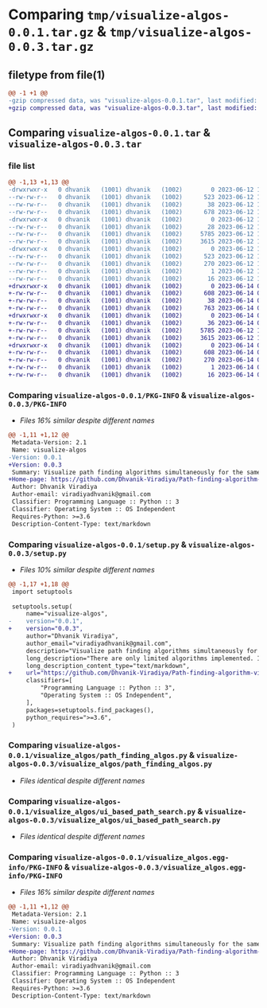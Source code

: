 # Comparing `tmp/visualize-algos-0.0.1.tar.gz` & `tmp/visualize-algos-0.0.3.tar.gz`

## filetype from file(1)

```diff
@@ -1 +1 @@
-gzip compressed data, was "visualize-algos-0.0.1.tar", last modified: Mon Jun 12 17:49:11 2023, max compression
+gzip compressed data, was "visualize-algos-0.0.3.tar", last modified: Wed Jun 14 03:17:50 2023, max compression
```

## Comparing `visualize-algos-0.0.1.tar` & `visualize-algos-0.0.3.tar`

### file list

```diff
@@ -1,13 +1,13 @@
-drwxrwxr-x   0 dhvanik   (1001) dhvanik   (1002)        0 2023-06-12 17:49:11.503783 visualize-algos-0.0.1/
--rw-rw-r--   0 dhvanik   (1001) dhvanik   (1002)      523 2023-06-12 17:49:11.499782 visualize-algos-0.0.1/PKG-INFO
--rw-rw-r--   0 dhvanik   (1001) dhvanik   (1002)       38 2023-06-12 17:49:11.503783 visualize-algos-0.0.1/setup.cfg
--rw-rw-r--   0 dhvanik   (1001) dhvanik   (1002)      678 2023-06-12 17:48:57.000000 visualize-algos-0.0.1/setup.py
-drwxrwxr-x   0 dhvanik   (1001) dhvanik   (1002)        0 2023-06-12 17:49:11.495781 visualize-algos-0.0.1/visualize_algos/
--rw-rw-r--   0 dhvanik   (1001) dhvanik   (1002)       28 2023-06-12 16:31:17.000000 visualize-algos-0.0.1/visualize_algos/__init__.py
--rw-rw-r--   0 dhvanik   (1001) dhvanik   (1002)     5785 2023-06-12 16:35:55.000000 visualize-algos-0.0.1/visualize_algos/path_finding_algos.py
--rw-rw-r--   0 dhvanik   (1001) dhvanik   (1002)     3615 2023-06-12 16:37:10.000000 visualize-algos-0.0.1/visualize_algos/ui_based_path_search.py
-drwxrwxr-x   0 dhvanik   (1001) dhvanik   (1002)        0 2023-06-12 17:49:11.499782 visualize-algos-0.0.1/visualize_algos.egg-info/
--rw-rw-r--   0 dhvanik   (1001) dhvanik   (1002)      523 2023-06-12 17:49:11.000000 visualize-algos-0.0.1/visualize_algos.egg-info/PKG-INFO
--rw-rw-r--   0 dhvanik   (1001) dhvanik   (1002)      270 2023-06-12 17:49:11.000000 visualize-algos-0.0.1/visualize_algos.egg-info/SOURCES.txt
--rw-rw-r--   0 dhvanik   (1001) dhvanik   (1002)        1 2023-06-12 17:49:11.000000 visualize-algos-0.0.1/visualize_algos.egg-info/dependency_links.txt
--rw-rw-r--   0 dhvanik   (1001) dhvanik   (1002)       16 2023-06-12 17:49:11.000000 visualize-algos-0.0.1/visualize_algos.egg-info/top_level.txt
+drwxrwxr-x   0 dhvanik   (1001) dhvanik   (1002)        0 2023-06-14 03:17:50.180742 visualize-algos-0.0.3/
+-rw-rw-r--   0 dhvanik   (1001) dhvanik   (1002)      608 2023-06-14 03:17:50.180742 visualize-algos-0.0.3/PKG-INFO
+-rw-rw-r--   0 dhvanik   (1001) dhvanik   (1002)       38 2023-06-14 03:17:50.180742 visualize-algos-0.0.3/setup.cfg
+-rw-rw-r--   0 dhvanik   (1001) dhvanik   (1002)      763 2023-06-14 03:17:43.000000 visualize-algos-0.0.3/setup.py
+drwxrwxr-x   0 dhvanik   (1001) dhvanik   (1002)        0 2023-06-14 03:17:50.176742 visualize-algos-0.0.3/visualize_algos/
+-rw-rw-r--   0 dhvanik   (1001) dhvanik   (1002)       36 2023-06-14 03:12:35.000000 visualize-algos-0.0.3/visualize_algos/__init__.py
+-rw-rw-r--   0 dhvanik   (1001) dhvanik   (1002)     5785 2023-06-12 16:35:55.000000 visualize-algos-0.0.3/visualize_algos/path_finding_algos.py
+-rw-rw-r--   0 dhvanik   (1001) dhvanik   (1002)     3615 2023-06-12 16:37:10.000000 visualize-algos-0.0.3/visualize_algos/ui_based_path_search.py
+drwxrwxr-x   0 dhvanik   (1001) dhvanik   (1002)        0 2023-06-14 03:17:50.176742 visualize-algos-0.0.3/visualize_algos.egg-info/
+-rw-rw-r--   0 dhvanik   (1001) dhvanik   (1002)      608 2023-06-14 03:17:50.000000 visualize-algos-0.0.3/visualize_algos.egg-info/PKG-INFO
+-rw-rw-r--   0 dhvanik   (1001) dhvanik   (1002)      270 2023-06-14 03:17:50.000000 visualize-algos-0.0.3/visualize_algos.egg-info/SOURCES.txt
+-rw-rw-r--   0 dhvanik   (1001) dhvanik   (1002)        1 2023-06-14 03:17:50.000000 visualize-algos-0.0.3/visualize_algos.egg-info/dependency_links.txt
+-rw-rw-r--   0 dhvanik   (1001) dhvanik   (1002)       16 2023-06-14 03:17:50.000000 visualize-algos-0.0.3/visualize_algos.egg-info/top_level.txt
```

### Comparing `visualize-algos-0.0.1/PKG-INFO` & `visualize-algos-0.0.3/PKG-INFO`

 * *Files 16% similar despite different names*

```diff
@@ -1,11 +1,12 @@
 Metadata-Version: 2.1
 Name: visualize-algos
-Version: 0.0.1
+Version: 0.0.3
 Summary: Visualize path finding algorithms simultaneously for the same condition in UI.
+Home-page: https://github.com/Dhvanik-Viradiya/Path-finding-algorithm-visuallization
 Author: Dhvanik Viradiya
 Author-email: viradiyadhvanik@gmail.com
 Classifier: Programming Language :: Python :: 3
 Classifier: Operating System :: OS Independent
 Requires-Python: >=3.6
 Description-Content-Type: text/markdown
```

### Comparing `visualize-algos-0.0.1/setup.py` & `visualize-algos-0.0.3/setup.py`

 * *Files 10% similar despite different names*

```diff
@@ -1,17 +1,18 @@
 import setuptools
 
 setuptools.setup(
     name="visualize-algos",
-    version="0.0.1",
+    version="0.0.3",
     author="Dhvanik Viradiya",
     author_email="viradiyadhvanik@gmail.com",
     description="Visualize path finding algorithms simultaneously for the same condition in UI.",
     long_description="There are only limited algorithms implemented. In follow up versions more algorithms will be added and will be used to visualize the algorithms easily.",
     long_description_content_type="text/markdown",
+    url="https://github.com/Dhvanik-Viradiya/Path-finding-algorithm-visuallization",
     classifiers=[
         "Programming Language :: Python :: 3",
         "Operating System :: OS Independent",
     ],
     packages=setuptools.find_packages(),
     python_requires=">=3.6",
 )
```

### Comparing `visualize-algos-0.0.1/visualize_algos/path_finding_algos.py` & `visualize-algos-0.0.3/visualize_algos/path_finding_algos.py`

 * *Files identical despite different names*

### Comparing `visualize-algos-0.0.1/visualize_algos/ui_based_path_search.py` & `visualize-algos-0.0.3/visualize_algos/ui_based_path_search.py`

 * *Files identical despite different names*

### Comparing `visualize-algos-0.0.1/visualize_algos.egg-info/PKG-INFO` & `visualize-algos-0.0.3/visualize_algos.egg-info/PKG-INFO`

 * *Files 16% similar despite different names*

```diff
@@ -1,11 +1,12 @@
 Metadata-Version: 2.1
 Name: visualize-algos
-Version: 0.0.1
+Version: 0.0.3
 Summary: Visualize path finding algorithms simultaneously for the same condition in UI.
+Home-page: https://github.com/Dhvanik-Viradiya/Path-finding-algorithm-visuallization
 Author: Dhvanik Viradiya
 Author-email: viradiyadhvanik@gmail.com
 Classifier: Programming Language :: Python :: 3
 Classifier: Operating System :: OS Independent
 Requires-Python: >=3.6
 Description-Content-Type: text/markdown
```


